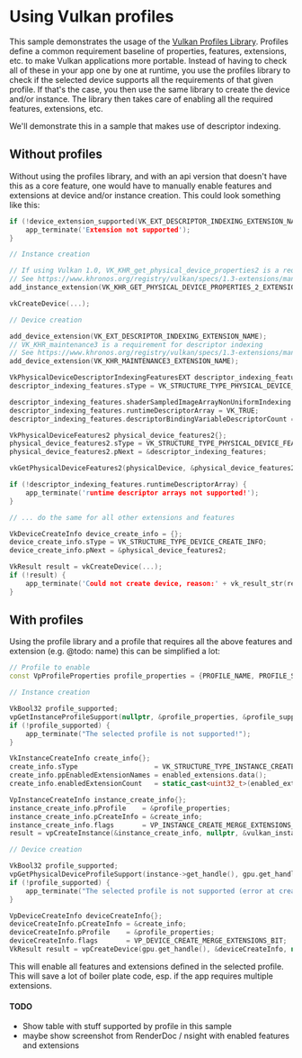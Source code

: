 <!--
- Copyright (c) 2022, Sascha Willems
-
- SPDX-License-Identifier: Apache-2.0
-
- Licensed under the Apache License, Version 2.0 the "License";
- you may not use this file except in compliance with the License.
- You may obtain a copy of the License at
-
-     http://www.apache.org/licenses/LICENSE-2.0
-
- Unless required by applicable law or agreed to in writing, software
- distributed under the License is distributed on an "AS IS" BASIS,
- WITHOUT WARRANTIES OR CONDITIONS OF ANY KIND, either express or implied.
- See the License for the specific language governing permissions and
- limitations under the License.
-
-->

# Using Vulkan profiles

This sample demonstrates the usage of the [Vulkan Profiles Library](https://github.com/KhronosGroup/Vulkan-Profiles). Profiles define a common requirement baseline of properties, features, extensions, etc. to make Vulkan applications more portable. Instead of having to check all of these in your app  one by one at runtime, you use the profiles library to check if the selected device supports all the requirements of that given profile. If that's the case, you then use the same library to create the device and/or instance. The library then takes care of enabling all the required features, extensions, etc.

We'll demonstrate this in a sample that makes use of descriptor indexing.

## Without profiles

Without using the profiles library, and with an api version that doesn't have this as a core feature, one would have to manually enable features and extensions at device and/or instance creation. This could look something like this:

```cpp
if (!device_extension_supported(VK_EXT_DESCRIPTOR_INDEXING_EXTENSION_NAME)) || (...)) {
    app_terminate('Extension not supported');
}

// Instance creation

// If using Vulkan 1.0, VK_KHR_get_physical_device_properties2 is a requirement for descriptor indexing
// See https://www.khronos.org/registry/vulkan/specs/1.3-extensions/man/html/VK_EXT_descriptor_indexing.html#_extension_and_version_dependencies
add_instance_extension(VK_KHR_GET_PHYSICAL_DEVICE_PROPERTIES_2_EXTENSION_NAME);

vkCreateDevice(...);

// Device creation

add_device_extension(VK_EXT_DESCRIPTOR_INDEXING_EXTENSION_NAME);
// VK_KHR_maintenance3 is a requirement for descriptor indexing
// See https://www.khronos.org/registry/vulkan/specs/1.3-extensions/man/html/VK_EXT_descriptor_indexing.html#_extension_and_version_dependencies
add_device_extension(VK_KHR_MAINTENANCE3_EXTENSION_NAME);

VkPhysicalDeviceDescriptorIndexingFeaturesEXT descriptor_indexing_features{};    
descriptor_indexing_features.sType = VK_STRUCTURE_TYPE_PHYSICAL_DEVICE_DESCRIPTOR_INDEXING_FEATURES_EXT;

descriptor_indexing_features.shaderSampledImageArrayNonUniformIndexing = VK_TRUE;
descriptor_indexing_features.runtimeDescriptorArray = VK_TRUE;
descriptor_indexing_features.descriptorBindingVariableDescriptorCount = VK_TRUE;

VkPhysicalDeviceFeatures2 physical_device_features2{};
physical_device_features2.sType = VK_STRUCTURE_TYPE_PHYSICAL_DEVICE_FEATURES_2;
physical_device_features2.pNext = &descriptor_indexing_features;

vkGetPhysicalDeviceFeatures2(physicalDevice, &physical_device_features2);

if (!descriptor_indexing_features.runtimeDescriptorArray) {
    app_terminate('runtime descriptor arrays not supported!');
}

// ... do the same for all other extensions and features

VkDeviceCreateInfo device_create_info = {};
device_create_info.sType = VK_STRUCTURE_TYPE_DEVICE_CREATE_INFO;
device_create_info.pNext = &physical_device_features2;

VkResult result = vkCreateDevice(...);
if (!result) {
    app_terminate('Could not create device, reason:' + vk_result_str(result));
}
```

## With profiles

Using the profile library and a profile that requires all the above features and extension (e.g. @todo: name) this can be simplified a lot:

```cpp
// Profile to enable
const VpProfileProperties profile_properties = {PROFILE_NAME, PROFILE_SPEC_VERSION};

// Instance creation

VkBool32 profile_supported;
vpGetInstanceProfileSupport(nullptr, &profile_properties, &profile_supported);
if (!profile_supported) {
    app_terminate("The selected profile is not supported!");
}

VkInstanceCreateInfo create_info{};
create_info.sType                   = VK_STRUCTURE_TYPE_INSTANCE_CREATE_INFO;
create_info.ppEnabledExtensionNames = enabled_extensions.data();
create_info.enabledExtensionCount   = static_cast<uint32_t>(enabled_extensions.size());

VpInstanceCreateInfo instance_create_info{};
instance_create_info.pProfile    = &profile_properties;
instance_create_info.pCreateInfo = &create_info;
instance_create_info.flags       = VP_INSTANCE_CREATE_MERGE_EXTENSIONS_BIT;
result = vpCreateInstance(&instance_create_info, nullptr, &vulkan_instance);

// Device creation

VkBool32 profile_supported;
vpGetPhysicalDeviceProfileSupport(instance->get_handle(), gpu.get_handle(), &profile_properties, &profile_supported);
if (!profile_supported) {
    app_terminate("The selected profile is not supported (error at creating the device)!");
}

VpDeviceCreateInfo deviceCreateInfo{};
deviceCreateInfo.pCreateInfo = &create_info;
deviceCreateInfo.pProfile    = &profile_properties;
deviceCreateInfo.flags       = VP_DEVICE_CREATE_MERGE_EXTENSIONS_BIT;
VkResult result = vpCreateDevice(gpu.get_handle(), &deviceCreateInfo, nullptr, &vulkan_device);
```

This will enable all features and extensions defined in the selected profile. This will save a lot of boiler plate code, esp. if the app requires multiple extensions.

#### TODO

- Show table with stuff supported by profile in this sample
- maybe show screenshot from RenderDoc / nsight with enabled features and extensions